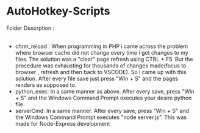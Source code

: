 ﻿# AutoHotkey-Scripts
Folder Descrption : <br> <br>
- chrm_reload : When programming in PHP i came across the problem where browser cache did not change every time i got changes to my files. The solution was a "clear" 
page refresh using CTRL + F5. But the procedure was exhausting for thousands of changes made(focus to browser , refresh and then back to VSCODE). So i came up with this solution. After every file save just press "Win + S" and the pages renders as supposed to.
- python_exec: In a same manner as above. After every save, press "Win + S" and the Windows Command Prompt executes your desire python file.
- serverCmd: In a same manner. After every save, press "Win + S" and the Windows Command Prompt executes "node server.js". This was made for Node-Express development 

